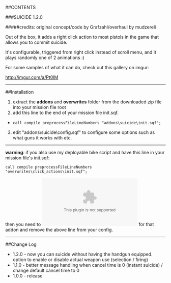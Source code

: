 ##CONTENTS

###SUICIDE 1.2.0

#####credits: original concept/code by Grafzahl/overhaul by mudzereli


Out of the box, it adds a right click action to most pistols in the game that allows you to commit suicide.

It's configurable, triggered from right click instead of scroll menu, and it plays randomly one of 2 animations :)

For some samples of what it can do, check out this gallery on imgur:

http://imgur.com/a/Pt0lM

-----

##Installation
 1. extract the **addons** and **overwrites** folder from the downloaded zip file into your mission file root
 2. add this line to the end of your mission file init.sqf.
   * ```call compile preprocessFileLineNumbers "addons\suicide\init.sqf";```
 3. edit "addons\suicide\config.sqf" to configure some options such as what guns it works with etc.

 -----

 **warning**: if you also use my deployable bike script and have this line in your mission file's init.sqf:

 ```call compile preprocessFileLineNumbers "overwrites\click_actions\init.sqf";```

 then you need to ![update the files](https://github.com/mudzereli/DayZEpochDeployableBike/archive/master.zip) for that addon and remove the above line from your config.

-----

##Change Log
* 1.2.0 - now you can suicide without having the handgun equipped. option to enable or disable actual weapon use (selection / firing)
* 1.1.0 - better message handling when cancel time is 0 (instant suicide) / change default cancel time to 0
* 1.0.0 - release